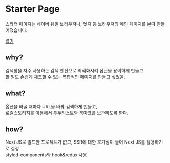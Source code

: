 # Starter Page

스타터 페이지는 네이버 웨일 브라우저나, 엣지 등 브라우저의 메인 페이지를 본따 만들어졌습니다.

[열기](https://starte.netlify.app/)

## why?

검색창을 자주 사용하는 검색 엔진으로 최적화시켜 접근을 용이하게 만들고 <br>
할 일도 손쉽게 체크할 수 있는 복합적인 페이지를 만들고 싶었음.

## what?

옵션을 바꿀 때마다 URL을 바꿔 검색하게 만들고, <br>
로컬스토리지를 이용해서 투두리스트와 북마크를 보관하도록 한다.

## how?

Next JS로 빌드한 프로젝트가 없고, SSR에 대한 호기심이 들어 Next JS를 활용하기로 결정 <br>
styled-components와 hook&redux 사용
